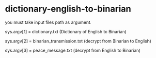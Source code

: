# dictionary-english-to-binarian

you must take input files path as argument.

sys.argv[1] = dictionary.txt (Dictionary of English to Binarian)

sys.argv[2] = binarian_transmission.txt (decrypt from Binarian to English)

sys.argv[3] = peace_message.txt (decrypt from English to Binarian)
